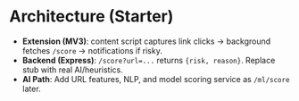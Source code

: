 # Architecture (Starter)

- **Extension (MV3)**: content script captures link clicks → background fetches `/score` → notifications if risky.
- **Backend (Express)**: `/score?url=...` returns `{risk, reason}`. Replace stub with real AI/heuristics.
- **AI Path**: Add URL features, NLP, and model scoring service as `/ml/score` later.
